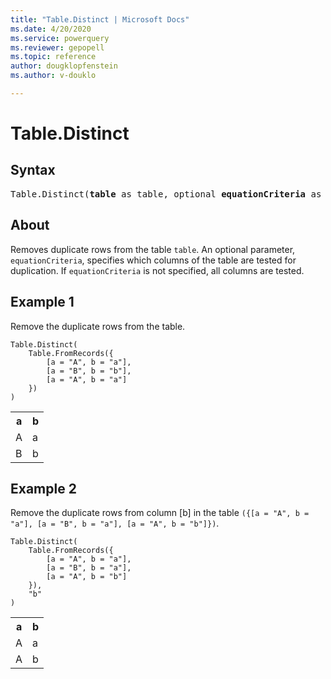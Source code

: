 ```yaml
---
title: "Table.Distinct | Microsoft Docs"
ms.date: 4/20/2020
ms.service: powerquery
ms.reviewer: gepopell
ms.topic: reference
author: dougklopfenstein
ms.author: v-douklo

---
```

# Table.Distinct

## Syntax

<pre>
Table.Distinct(<b>table</b> as table, optional <b>equationCriteria</b> as any) as table
</pre>
  
## About  
Removes duplicate rows from the table `table`. An optional parameter, `equationCriteria`, specifies which columns of the table are tested for duplication. If `equationCriteria` is not specified, all columns are tested.

## Example 1
Remove the duplicate rows from the table.

```powerquery-m
Table.Distinct( 
    Table.FromRecords({ 
        [a = "A", b = "a"], 
        [a = "B", b = "b"], 
        [a = "A", b = "a"] 
    }) 
)
```

<table> <tr> <th>a</th> <th>b</th> </tr> <tr> <td>A</td> <td>a</td> </tr> <tr> <td>B</td> <td>b</td> </tr> </table>

## Example 2
Remove the duplicate rows from column [b] in the table `({[a = "A", b = "a"], [a = "B", b = "a"], [a = "A", b = "b"]})`.

```powerquery-m
Table.Distinct( 
    Table.FromRecords({ 
        [a = "A", b = "a"], 
        [a = "B", b = "a"], 
        [a = "A", b = "b"] 
    }), 
    "b" 
)
```

<table> <tr> <th>a</th> <th>b</th> </tr> <tr> <td>A</td> <td>a</td> </tr> <tr> <td>A</td> <td>b</td> </tr> </table>

